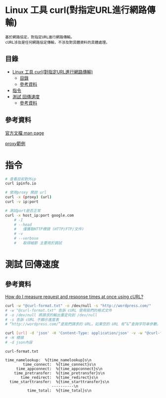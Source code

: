 # Linux 工具 curl(對指定URL進行網路傳輸)

```
基於網路協定，對指定URL進行網路傳輸。
cURL涉及是任何網路協定傳輸，不涉及對具體資料的具體處理。
```

## 目錄

- [Linux 工具 curl(對指定URL進行網路傳輸)](#linux-工具-curl對指定url進行網路傳輸)
	- [目錄](#目錄)
	- [參考資料](#參考資料)
- [指令](#指令)
- [測試 回傳速度](#測試-回傳速度)
	- [參考資料](#參考資料-1)

## 參考資料

[官方文檔 man page](https://curl.se/docs/manpage.html)

[proxy範例](http://username:password@host_ip:port)

# 指令

```bash
# 查看目前對外ip
curl ipinfo.io

# 使用proxy 開啟 url
curl -x (proxy) (url)
curl -v ip:port

# 測試port是否正常
curl -x host_ip:port google.com
	# -I
	# --head
	# 	僅獲取HTTP標頭 (HTTP/FTP/文件)
	# -v
	# --verbose
	# 	取得細節 主要用於調試
```

# 測試 回傳速度

## 參考資料

[How do I measure request and response times at once using cURL?](https://stackoverflow.com/questions/18215389/how-do-i-measure-request-and-response-times-at-once-using-curl)

```bash
curl -w "@curl-format.txt" -o /dev/null -s "http://wordpress.com/"
# -w "@curl-format.txt" 告訴 cURL 使用我們的格式文件
# -o /dev/null 將請求的輸出重定向到 /dev/null
# -s 告訴 cURL 不顯示進度表
# “http://wordpress.com/”是我們請求的 URL。如果您的 URL 有“&”查詢字符串參數，請使用引號

curl [url] -d 'json' -H 'Content-Type: application/json' -v -w "@curl-format.txt"
# -H 標頭
# -d json內容
```

`curl-format.txt`

```
time_namelookup:  %{time_namelookup}s\n
        time_connect:  %{time_connect}s\n
     time_appconnect:  %{time_appconnect}s\n
    time_pretransfer:  %{time_pretransfer}s\n
       time_redirect:  %{time_redirect}s\n
  time_starttransfer:  %{time_starttransfer}s\n
                     ----------\n
          time_total:  %{time_total}s\n
```
